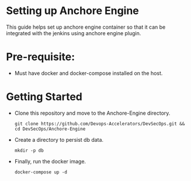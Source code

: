 # Setting up Anchore Engine

This guide helps set up anchore engine container so that it can be integrated with the jenkins using anchore engine plugin.

# Pre-requisite:

- Must have docker and docker-compose installed on the host.

# Getting Started

  - Clone this repository and move to the Anchore-Engine directory.
    ```
    git clone https://github.com/Devops-Accelerators/DevSecOps.git && cd DevSecOps/Anchore-Engine
    ```
  - Create a directory to persist db data.
    ```
    mkdir -p db
    ```
  - Finally, run the docker image.
    ```
    docker-compose up -d
    ```
